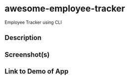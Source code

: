 # awesome-employee-tracker

Employee Tracker using CLI

## Description

## Screenshot(s)

## Link to Demo of App
